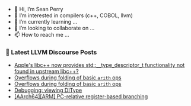 - 👋 Hi, I’m Sean Perry
- 👀 I’m interested in compilers (c++, COBOL, llvm)
- 🌱 I’m currently learning ...
- 💞️ I’m looking to collaborate on ...
- 📫 How to reach me ...

<!---
s66perry/s66perry is a ✨ special ✨ repository because its `README.md` (this file) appears on your GitHub profile.
You can click the Preview link to take a look at your changes.
--->
### 📕 Latest LLVM Discourse Posts

<!-- DISCOURSE-LLVM:START -->
- [Apple&#39;s libc++ now provides std::__type_descriptor_t functionality not found in upstream libc++?](https://discourse.llvm.org/t/apples-libc-now-provides-std-type-descriptor-t-functionality-not-found-in-upstream-libc/73881#post_2)
- [Overflows during folding of basic `arith` ops](https://discourse.llvm.org/t/overflows-during-folding-of-basic-arith-ops/73952#post_3)
- [Overflows during folding of basic `arith` ops](https://discourse.llvm.org/t/overflows-during-folding-of-basic-arith-ops/73952#post_2)
- [Debugging: viewing DIType](https://discourse.llvm.org/t/debugging-viewing-ditype/73936#post_2)
- [[AArch64][ARM] PC-relative register-based branching](https://discourse.llvm.org/t/aarch64-arm-pc-relative-register-based-branching/73953#post_1)
<!-- DISCOURSE-LLVM:END -->
